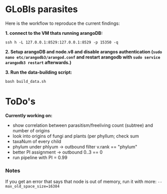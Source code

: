 # GLoBIs parasites

Here is the workflow to reproduce the current findings:

**1. connect to the VM thats running arangoDB:**
```
ssh h -L 127.0.0.1:8529:127.0.0.1:8529 -p 15350 -q
```
**2. Setup arangoDB and node.v8 and disable arangos authentication (`sudo nano etc/arangodb3/arangod.conf` and restart arangodb with `sudo service arangodb3 restart` afterwards.)**

**3. Run the data-building script:**
```
bash build_data.sh
```

# ToDo's

**Currently working on:**
- show correlation between parasitism/freeliving count (subtree) and number of origins
- look into origins of fungi and plants (per phyllum; check sum
- taxaNum of every child
- phylum under phlyum -> outbound filter v.rank == "phylum"
- better PI assignment -> outbound 0..3 == 0
- run pipeline with PI = 0.99

### Notes

If you get an error that says that node is out of memory, run it with more: `--max_old_space_size=16384`